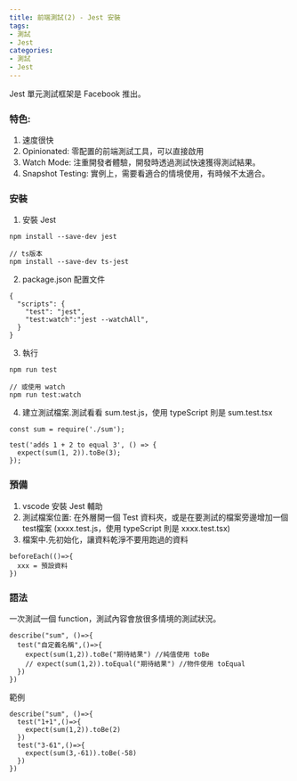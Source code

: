 ```yaml
---
title: 前端測試(2) - Jest 安裝
tags: 
- 測試
- Jest
categories: 
- 測試
- Jest
---
```

Jest 單元測試框架是 Facebook 推出。

### 特色: 
1. 速度很快
2. Opinionated: 零配置的前端測試工具，可以直接啟用
3. Watch Mode: 注重開發者體驗，開發時透過測試快速獲得測試結果。
4. Snapshot Testing: 實例上，需要看適合的情境使用，有時候不太適合。

<!--more-->
### 安裝
1. 安裝 Jest
```
npm install --save-dev jest

// ts版本 
npm install --save-dev ts-jest
```

2. package.json 配置文件
```
{
  "scripts": {
    "test": "jest",
    "test:watch":"jest --watchAll",
  }
}
```

3. 執行
```
npm run test 

// 或使用 watch
npm run test:watch 
```

4. 建立測試檔案.測試看看
sum.test.js，使用 typeScript 則是 sum.test.tsx
```
const sum = require('./sum');

test('adds 1 + 2 to equal 3', () => {
  expect(sum(1, 2)).toBe(3);
});
```

### 預備
1. vscode 安裝 Jest 輔助
2. 測試檔案位置: 在外層開一個 Test 資料夾，或是在要測試的檔案旁邊增加一個test檔案
(xxxx.test.js，使用 typeScript 則是 xxxx.test.tsx)
3. 檔案中.先初始化，讓資料乾淨不要用跑過的資料
```
beforeEach(()=>{
  xxx = 預設資料
})
```

### 語法
一次測試一個 function，測試內容會放很多情境的測試狀況。
```
describe("sum", ()=>{
  test("自定義名稱",()=>{
    expect(sum(1,2)).toBe("期待結果") //純值使用 toBe
    // expect(sum(1,2)).toEqual("期待結果") //物件使用 toEqual
  })
})
```

範例
```
describe("sum", ()=>{
  test("1+1",()=>{
    expect(sum(1,2)).toBe(2)
  })
  test("3-61",()=>{
    expect(sum(3,-61)).toBe(-58)
  })
})
```
